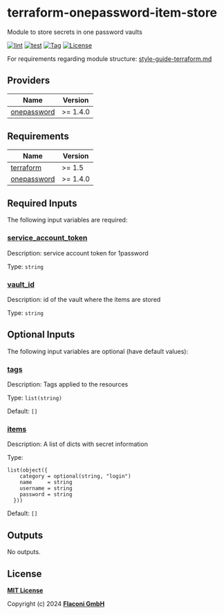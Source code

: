 # terraform-onepassword-item-store

Module to store secrets in one password vaults

[![lint](https://github.com/flaconi/terraform-onepassword-item-store/workflows/lint/badge.svg)](https://github.com/flaconi/terraform-onepassword-item-store/actions?query=workflow%3Alint)
[![test](https://github.com/flaconi/terraform-onepassword-item-store/workflows/test/badge.svg)](https://github.com/flaconi/terraform-onepassword-item-store/actions?query=workflow%3Atest)
[![Tag](https://img.shields.io/github/tag/flaconi/terraform-onepassword-item-store.svg)](https://github.com/flaconi/terraform-onepassword-item-store/releases)
[![License](https://img.shields.io/badge/license-MIT-blue.svg)](https://opensource.org/licenses/MIT)

For requirements regarding module structure: [style-guide-terraform.md](https://github.com/Flaconi/devops-docs/blob/master/doc/conventions/style-guide-terraform.md)

<!-- TFDOCS_HEADER_START -->


<!-- TFDOCS_HEADER_END -->

<!-- TFDOCS_PROVIDER_START -->
## Providers

| Name | Version |
|------|---------|
| <a name="provider_onepassword"></a> [onepassword](#provider\_onepassword) | >= 1.4.0 |

<!-- TFDOCS_PROVIDER_END -->

<!-- TFDOCS_REQUIREMENTS_START -->
## Requirements

| Name | Version |
|------|---------|
| <a name="requirement_terraform"></a> [terraform](#requirement\_terraform) | >= 1.5 |
| <a name="requirement_onepassword"></a> [onepassword](#requirement\_onepassword) | >= 1.4.0 |

<!-- TFDOCS_REQUIREMENTS_END -->

<!-- TFDOCS_INPUTS_START -->
## Required Inputs

The following input variables are required:

### <a name="input_service_account_token"></a> [service\_account\_token](#input\_service\_account\_token)

Description: service account token for 1password

Type: `string`

### <a name="input_vault_id"></a> [vault\_id](#input\_vault\_id)

Description: id of the vault where the items are stored

Type: `string`

## Optional Inputs

The following input variables are optional (have default values):

### <a name="input_tags"></a> [tags](#input\_tags)

Description: Tags applied to the resources

Type: `list(string)`

Default: `[]`

### <a name="input_items"></a> [items](#input\_items)

Description: A list of dicts with secret information

Type:

```hcl
list(object({
    category = optional(string, "login")
    name     = string
    username = string
    password = string
  }))
```

Default: `[]`

<!-- TFDOCS_INPUTS_END -->

<!-- TFDOCS_OUTPUTS_START -->
## Outputs

No outputs.

<!-- TFDOCS_OUTPUTS_END -->

## License

**[MIT License](LICENSE)**

Copyright (c) 2024 **[Flaconi GmbH](https://github.com/flaconi)**
